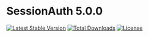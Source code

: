 # SessionAuth 5.0.0

[![Latest Stable Version](https://poser.pugx.org/tel/SessionAuth/v)](//packagist.org/packages/tel/SessionAuth) 
[![Total Downloads](https://poser.pugx.org/tel/SessionAuth/downloads)](//packagist.org/packages/tel/SessionAuth) 
[![License](https://poser.pugx.org/tel/SessionAuth/license)](//packagist.org/packages/tel/SessionAuth)

